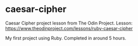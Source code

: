 # caesar-cipher

Caesar Cipher project lesson from The Odin Project.
Lesson: https://www.theodinproject.com/lessons/ruby-caesar-cipher 

My first project using Ruby.
Completed in around 5 hours.